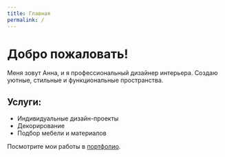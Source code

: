```yaml
---
title: Главная
permalink: /
---
```


# Добро пожаловать!

Меня зовут Анна, и я профессиональный дизайнер интерьера. Создаю уютные, стильные и функциональные пространства.

## Услуги:
- Индивидуальные дизайн-проекты
- Декорирование
- Подбор мебели и материалов

Посмотрите мои работы в [портфолио](/portfolio).